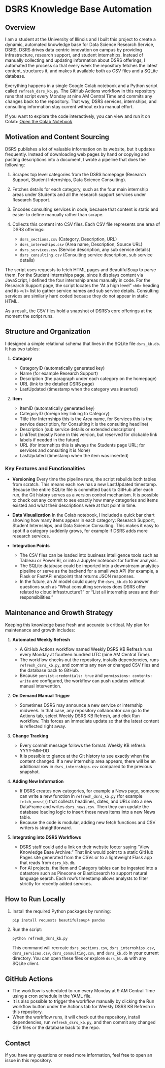 # DSRS Knowledge Base Automation

## Overview

I am a student at the University of Illinois and I built this project to create a dynamic, automated knowledge base for Data Science Research Service, DSRS. DSRS drives data centric innovation on campus by providing infrastructure, research support, and student internships. Instead of manually collecting and updating information about DSRS offerings, I automated the process so that every week the repository fetches the latest content, structures it, and makes it available both as CSV files and a SQLite database.

Everything happens in a single Google Colab notebook and a Python script called `refresh_dsrs_kb.py`. The GitHub Actions workflow in this repository runs that script every Monday at nine AM Central Time and commits any changes back to the repository. That way, DSRS services, internships, and consulting information stay current without extra manual effort.

If you want to explore the code interactively, you can view and run it on Colab:
[Open the Colab Notebook](https://colab.research.google.com/drive/1JWt8YECXh8gbY2NJ8abPjqWXuDpMrNXT?usp=sharing)

## Motivation and Content Sourcing

DSRS publishes a lot of valuable information on its website, but it updates frequently. Instead of downloading web pages by hand or copying and pasting descriptions into a document, I wrote a pipeline that does the following:

1. Scrapes top level categories from the DSRS homepage (Research Support, Student Internships, Data Science Consulting).
2. Fetches details for each category, such as the four main internship areas under Students and all the research support services under Research Support.
3. Encodes consulting services in code, because that content is static and easier to define manually rather than scrape.
4. Collects this content into CSV files. Each CSV file represents one area of DSRS offerings:

   * `dsrs_sections.csv` (Category, Description, URL)
   * `dsrs_internships.csv` (Area name, Description, Source URL)
   * `dsrs_services.csv` (Service description, any sub service details)
   * `dsrs_consulting.csv` (Consulting service description, sub service details)

The script uses requests to fetch HTML pages and BeautifulSoup to parse them. For the Student Internships page, since it displays content via JavaScript, I defined the four internship areas manually in code. For the Research Support page, the script locates the “At a high level” `<h6>` heading and its `<ul>` list to gather service names and sub service details. Consulting services are similarly hard coded because they do not appear in static HTML.

As a result, the CSV files hold a snapshot of DSRS’s core offerings at the moment the script runs.

## Structure and Organization

I designed a simple relational schema that lives in the SQLite file `dsrs_kb.db`. It has two tables:

1. **Category**

   * CategoryID (automatically generated key)
   * Name (for example Research Support)
   * Description (the paragraph under each category on the homepage)
   * URL (link to the detailed DSRS page)
   * LastUpdated (timestamp when the category was inserted)

2. **Item**

   * ItemID (automatically generated key)
   * CategoryID (foreign key linking to Category)
   * Title (for Internships this is the Area name, for Services this is the service description, for Consulting it is the consulting headline)
   * Description (sub service details or extended description)
   * LinkText (mostly None in this version, but reserved for clickable link labels if needed in the future)
   * URL (for internships this is always the Students page URL; for services and consulting it is None)
   * LastUpdated (timestamp when the item was inserted)

### Key Features and Functionalities

* **Versioning**
  Every time the pipeline runs, the script rebuilds both tables from scratch. This means each row has a new LastUpdated timestamp. Because the entire SQLite file is committed back to GitHub after each run, the Git history serves as a version control mechanism. It is possible to check out any commit to see exactly how many categories and items existed and what their descriptions were at that point in time.

* **Data Visualization**
  In the Colab notebook, I included a quick bar chart showing how many items appear in each category: Research Support, Student Internships, and Data Science Consulting. This makes it easy to spot if a category suddenly grows, for example if DSRS adds more research services.

* **Integration Points**

  * The CSV files can be loaded into business intelligence tools such as Tableau or Power BI, or into a Jupyter notebook for further analysis.
  * The SQLite database could be imported into a downstream analytics pipeline or serve as the backend for a small web API (for example, a Flask or FastAPI endpoint) that returns JSON responses.
  * In the future, an AI model could query the `dsrs_kb.db` to answer questions such as “What consulting services does DSRS offer related to cloud infrastructure?” or “List all internship areas and their responsibilities.”

## Maintenance and Growth Strategy

Keeping this knowledge base fresh and accurate is critical. My plan for maintenance and growth includes:

1. **Automated Weekly Refresh**

   * A GitHub Actions workflow named Weekly DSRS KB Refresh runs every Monday at fourteen hundred UTC (nine AM Central Time).
   * The workflow checks out the repository, installs dependencies, runs `refresh_dsrs_kb.py`, and commits any new or changed CSV files and the database back to GitHub.
   * Because `persist-credentials: true` and `permissions: contents: write` are configured, the workflow can push updates without manual intervention.

2. **On Demand Manual Trigger**

   * Sometimes DSRS may announce a new service or internship midweek. In that case, any repository collaborator can go to the Actions tab, select Weekly DSRS KB Refresh, and click Run workflow. This forces an immediate update so that the latest content is reflected right away.

3. **Change Tracking**

   * Every commit message follows the format:
     Weekly KB refresh: YYYY-MM-DD
   * It is possible to glance at the Git history to see exactly when the content changed. If a new internship area appears, there will be an additional row in `dsrs_internships.csv` compared to the previous snapshot.

4. **Adding New Information**

   * If DSRS creates new categories, for example a News page, someone can write a new function in `refresh_dsrs_kb.py` (for example `fetch_news()`) that collects headlines, dates, and URLs into a new DataFrame and writes `dsrs_news.csv`. Then they can update the database loading logic to insert those news items into a new News table.
   * Because the code is modular, adding new fetch functions and CSV writers is straightforward.

5. **Integrating into DSRS Workflows**

   * DSRS staff could add a link on their website footer saying “View Knowledge Base Archive.” That link would point to a static GitHub Pages site generated from the CSVs or to a lightweight Flask app that reads from `dsrs_kb.db`.
   * For AI projects, the Item and Category tables can be ingested into a datastore such as Pinecone or Elasticsearch to support natural language search. Each row’s timestamp allows analysts to filter strictly for recently added services.

## How to Run Locally

1. Install the required Python packages by running:

   ```
   pip install requests beautifulsoup4 pandas
   ```

2. Run the script:

   ```
   python refresh_dsrs_kb.py
   ```

   This command will recreate `dsrs_sections.csv`, `dsrs_internships.csv`, `dsrs_services.csv`, `dsrs_consulting.csv`, and `dsrs_kb.db` in your current directory. You can open these files or explore `dsrs_kb.db` with any SQLite client.

## GitHub Actions

* The workflow is scheduled to run every Monday at 9 AM Central Time using a cron schedule in the YAML file.
* It is also possible to trigger the workflow manually by clicking the Run workflow button under the Actions tab for Weekly DSRS KB Refresh in this repository.
* When the workflow runs, it will check out the repository, install dependencies, run `refresh_dsrs_kb.py`, and then commit any changed CSV files or the database back to the repo.

## Contact

If you have any questions or need more information, feel free to open an issue in this repository.
